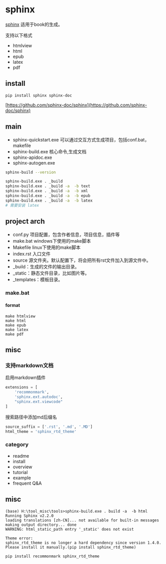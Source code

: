 # sphinx

[sphinx](https://www.sphinx-doc.org/) 适用于book的生成。


支持以下格式
* htmlview
* html
* epub
* latex
* pdf

## install
```
pip install sphinx sphinx-doc
```

[https://github.com/sphinx-doc/sphinx](https://github.com/sphinx-doc/sphinx)

## main

* sphinx-quickstart.exe 可以通过交互方式生成项目，包括conf.bat，makefile
* sphinx-build.exe 核心命令,生成文档
* sphinx-apidoc.exe
* sphinx-autogen.exe


``` bash
sphinx-build --version

sphinx-build.exe . _build 
sphinx-build.exe . _build -a  -b text
sphinx-build.exe . _build -a  -b xml
sphinx-build.exe . _build -a  -b epub
sphinx-build.exe . _build -a  -b latex
# 需要安装 latex
```
## project arch

- conf.py 项目配置，包含作者信息，项目信息，插件等
- make.bat windows下使用的make脚本
- Makefile linux下使用的make脚本
- index.rst 入口文件
- source 源文件夹。默认配置下，将会把所有rst文件加入到源文件中。
- _build：生成的文件的输出目录。
- _static：静态文件目录，比如图片等。
- _templates：模板目录。





### make.bat

#### format

```
make htmlview
make html
make epub
make latex
make pdf
```

## misc
### 支持markdown文档

启用markdown插件
``` python
extensions = [
    'recommonmark',
    'sphinx.ext.autodoc',
    "sphinx.ext.viewcode"
]
```

搜索路径中添加md后缀名
``` python
source_suffix = ['.rst', '.md', '.MD']
html_theme = 'sphinx_rtd_theme'
```

### category


- readme
- install
- overview
- tutorial
- example
- frequent Q&A

## misc

```
(base) H:\tool_misc\tools>sphinx-build.exe . build -a  -b html
Running Sphinx v2.2.0
loading translations [zh-CN]... not available for built-in messages
making output directory... done
WARNING: html_static_path entry '_static' does not exist

Theme error:
sphinx_rtd_theme is no longer a hard dependency since version 1.4.0. Please install it manually.(pip install sphinx_rtd_theme)
```

```
pip install recommonmark sphinx_rtd_theme

```